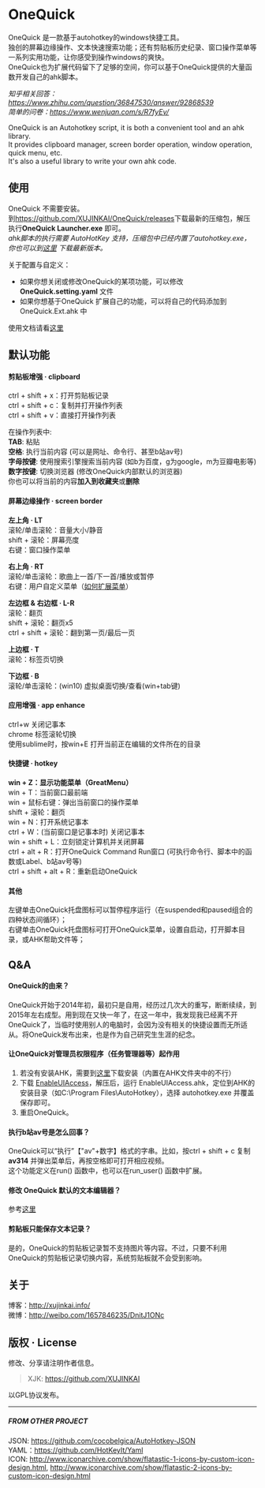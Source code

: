 OneQuick
========================
OneQuick 是一款基于autohotkey的windows快捷工具。  
独创的屏幕边缘操作、文本快速搜索功能；还有剪贴板历史纪录、窗口操作菜单等一系列实用功能，让你感受到操作windows的爽快。  
OneQuick也为扩展代码留下了足够的空间，你可以基于OneQuick提供的大量函数开发自己的ahk脚本。

_知乎相关回答：https://www.zhihu.com/question/36847530/answer/92868539_  
_简单的问卷：https://www.wenjuan.com/s/R7fyEv/_  

OneQuick is an Autohotkey script, it is both a convenient tool and an ahk library.  
It provides clipboard manager, screen border operation, window operation, quick menu, etc.  
It's also a useful library to write your own ahk code.  


使用
------------------------
OneQuick 不需要安装。  
到<https://github.com/XUJINKAI/OneQuick/releases>下载最新的压缩包，解压执行**OneQuick Launcher.exe** 即可。  
_ahk脚本的执行需要 AutoHotKey 支持，压缩包中已经内置了autohotkey.exe，你也可以到[这里](https://autohotkey.com/) 下载最新版本。_  

关于配置与自定义：
* 如果你想关闭或修改OneQuick的某项功能，可以修改**OneQuick.setting.yaml** 文件
* 如果你想基于OneQuick 扩展自己的功能，可以将自己的代码添加到OneQuick.Ext.ahk 中

使用文档请看[这里][DOCUMENT]


默认功能
------------------------
#### 剪贴板增强 · clipboard
ctrl + shift + x：打开剪贴板记录  
ctrl + shift + c：复制并打开操作列表  
ctrl + shift + v：直接打开操作列表  

在操作列表中:  
**TAB**: 粘贴  
**空格**: 执行当前内容 (可以是网址、命令行、甚至b站av号)  
**字母按键**: 使用搜索引擎搜索当前内容 (如b为百度，g为google，m为豆瓣电影等)  
**数字按键**: 切换浏览器 (修改OneQuick内部默认的浏览器)  
你也可以将当前的内容**加入到收藏夹**或**删除**  

#### 屏幕边缘操作 · screen border
**左上角 · LT**  
滚轮/单击滚轮：音量大小/静音  
shift + 滚轮：屏幕亮度  
右键：窗口操作菜单  

**右上角 · RT**  
滚轮/单击滚轮：歌曲上一首/下一首/播放或暂停  
右键：用户自定义菜单（[如何扩展菜单](https://github.com/XUJINKAI/OneQuick/issues/2)）  

**左边框 & 右边框 · L-R**  
滚轮：翻页  
shift + 滚轮：翻页x5  
ctrl + shift + 滚轮：翻到第一页/最后一页  

**上边框 · T**  
滚轮：标签页切换  

**下边框 · B**  
滚轮/单击滚轮：(win10) 虚拟桌面切换/查看(win+tab键)

#### 应用增强 · app enhance  
ctrl+w 关闭记事本  
chrome 标签滚轮切换  
使用sublime时，按win+E 打开当前正在编辑的文件所在的目录  

#### 快捷键 · hotkey
**win + Z：显示功能菜单（GreatMenu）**  
win + T：当前窗口最前端  
win + 鼠标右键：弹出当前窗口的操作菜单  
shift + 滚轮：翻页  
win + N：打开系统记事本  
ctrl + W：(当前窗口是记事本时) 关闭记事本  
win + shift + L：立刻锁定计算机并关闭屏幕  
ctrl + alt + R：打开OneQuick Command Run窗口 (可执行命令行、脚本中的函数或Label、b站av号等)  
ctrl + shift + alt + R：重新启动OneQuick  

#### 其他  
左键单击OneQuick托盘图标可以暂停程序运行（在suspended和paused组合的四种状态间循环）；  
右键单击OneQuick托盘图标可打开OneQuick菜单，设置自启动，打开脚本目录，或AHK帮助文件等；  


Q&A
------------------------

#### OneQuick的由来？  
OneQuick开始于2014年初，最初只是自用，经历过几次大的重写，断断续续，到2015年左右成型。用到现在又快一年了，在这一年中，我发现我已经离不开OneQuick了，当临时使用别人的电脑时，会因为没有相关的快捷设置而无所适从。将OneQuick发布出来，也是作为自己研究生生涯的纪念。

#### 让OneQuick对管理员权限程序（任务管理器等）起作用  
1. 若没有安装AHK，需要到[这里](https://autohotkey.com/)下载安装（内置在AHK文件夹中的不行）  
2. 下载 <a href="https://autohotkey.com/board/topic/70449-enable-interaction-with-administrative-programs/" target="_blank">EnableUIAccess</a>，解压后，运行 EnableUIAccess.ahk，定位到AHK的安装目录（如C:\Program Files\AutoHotkey），选择 autohotkey.exe 并覆盖保存即可。
3. 重启OneQuick。  

#### 执行b站av号是怎么回事？  
OneQuick可以“执行”【"av"+数字】格式的字串。比如，按ctrl + shift + c 复制 **av314** 并弹出菜单后，再按空格即可打开相应视频。  
这个功能定义在run() 函数中，也可以在run_user() 函数中扩展。

#### 修改 OneQuick 默认的文本编辑器？  
参考[这里](https://github.com/XUJINKAI/OneQuick/tree/master/document/ext_ahk.md#设置默认编辑器) 

#### 剪贴板只能保存文本记录？  
是的，OneQuick的剪贴板记录暂不支持图片等内容。不过，只要不利用OneQuick的剪贴板记录切换内容，系统剪贴板就不会受到影响。


关于
------------------------
博客：http://xujinkai.info/  
微博：http://weibo.com/1657846235/DnitJ1ONc  


版权 · License
------------------------
修改、分享请注明作者信息。
> XJK: https://github.com/XUJINKAI  

以GPL协议发布。  

[DOCUMENT]: https://github.com/XUJINKAI/OneQuick/blob/master/document/index.md

------------------------
##### FROM OTHER PROJECT  
JSON: https://github.com/cocobelgica/AutoHotkey-JSON  
YAML：https://github.com/HotKeyIt/Yaml  
ICON: http://www.iconarchive.com/show/flatastic-1-icons-by-custom-icon-design.html, http://www.iconarchive.com/show/flatastic-2-icons-by-custom-icon-design.html  